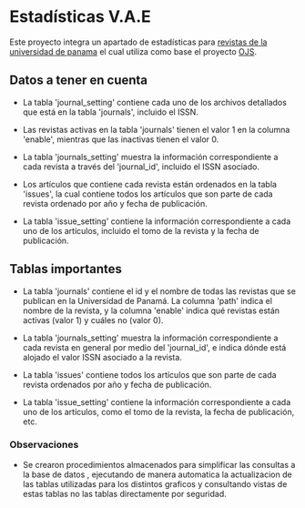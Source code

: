 # Estadísticas V.A.E

Este proyecto integra un apartado de estadísticas para [revistas de la universidad de panama](https://revistas.up.ac.pa) el cual utiliza como base el proyecto [OJS](https://github.com/pkp/ojs).

## Datos a tener en cuenta

- La tabla 'journal_setting' contiene cada uno de los archivos detallados que está en la tabla 'journals', incluido el ISSN.

- Las revistas activas en la tabla 'journals' tienen el valor 1 en la columna 'enable', mientras que las inactivas tienen el valor 0.

- La tabla 'journals_setting' muestra la información correspondiente a cada revista a través del 'journal_id', incluido el ISSN asociado.

- Los artículos que contiene cada revista están ordenados en la tabla 'issues', la cual contiene todos los artículos que son parte de cada revista ordenado por año y fecha de publicación.

- La tabla 'issue_setting' contiene la información correspondiente a cada uno de los artículos, incluido el tomo de la revista y la fecha de publicación.

## Tablas importantes

- La tabla 'journals' contiene el id y el nombre de todas las revistas que se publican en la Universidad de Panamá. La columna 'path' indica el nombre de la revista, y la columna 'enable' indica qué revistas están activas (valor 1) y cuáles no (valor 0).

- La tabla 'journals_setting' muestra la información correspondiente a cada revista en general por medio del 'journal_id', e indica dónde está alojado el valor ISSN asociado a la revista.

- La tabla 'issues' contiene todos los artículos que son parte de cada revista ordenados por año y fecha de publicación.

- La tabla 'issue_setting' contiene la información correspondiente a cada uno de los artículos, como el tomo de la revista, la fecha de publicación, etc.

### Observaciones
- Se crearon procedimientos almacenados para simplificar las consultas a la base de datos , ejecutando de manera automatica la actualizacion de las tablas utilizadas para los distintos graficos y consultando vistas de estas tablas no las tablas directamente por seguridad.

